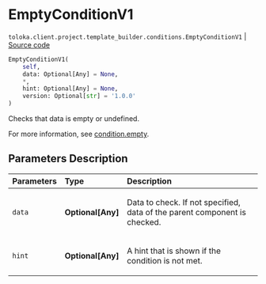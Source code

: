 # EmptyConditionV1
`toloka.client.project.template_builder.conditions.EmptyConditionV1` | [Source code](https://github.com/Toloka/toloka-kit/blob/v1.2.0.post1/src/client/project/template_builder/conditions.py#L115)

```python
EmptyConditionV1(
    self,
    data: Optional[Any] = None,
    *,
    hint: Optional[Any] = None,
    version: Optional[str] = '1.0.0'
)
```

Checks that data is empty or undefined.


For more information, see [condition.empty](https://toloka.ai/docs/template-builder/reference/condition.empty).

## Parameters Description

| Parameters | Type | Description |
| :----------| :----| :-----------|
`data`|**Optional\[Any\]**|<p>Data to check. If not specified, data of the parent component is checked.</p>
`hint`|**Optional\[Any\]**|<p>A hint that is shown if the condition is not met.</p>
